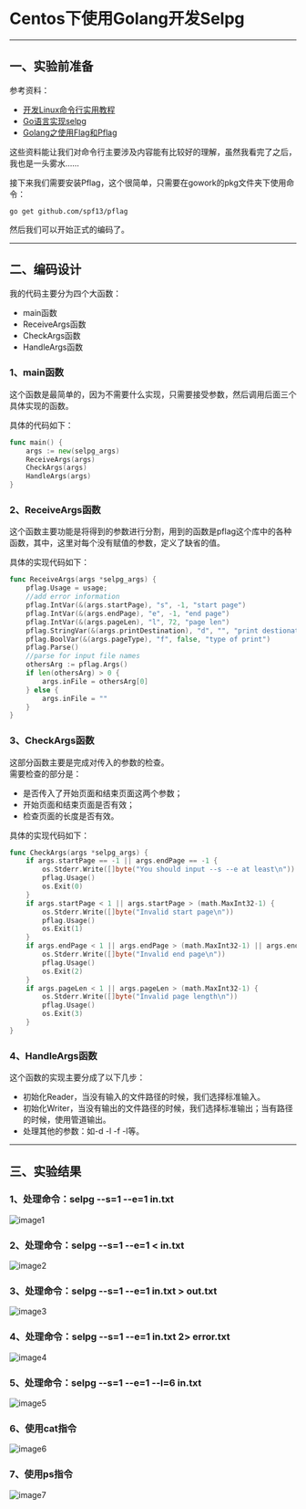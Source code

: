 # Centos下使用Golang开发Selpg

---

## 一、实验前准备  

参考资料：  

- [开发Linux命令行实用教程](https://www.ibm.com/developerworks/cn/linux/shell/clutil/index.html)    
- [Go语言实现selpg](https://blog.csdn.net/kunailin/article/details/78262456)  
- [Golang之使用Flag和Pflag](https://o-my-chenjian.com/2017/09/20/Using-Flag-And-Pflag-With-Golang/)  

这些资料能让我们对命令行主要涉及内容能有比较好的理解，虽然我看完了之后，我也是一头雾水……  

接下来我们需要安装Pflag，这个很简单，只需要在gowork的pkg文件夹下使用命令：  
```
go get github.com/spf13/pflag
```
  
然后我们可以开始正式的编码了。  

---

## 二、编码设计   

我的代码主要分为四个大函数：  

- main函数
- ReceiveArgs函数
- CheckArgs函数
- HandleArgs函数  

### 1、main函数  

这个函数是最简单的，因为不需要什么实现，只需要接受参数，然后调用后面三个具体实现的函数。  

具体的代码如下：  
```Go  
func main() {
    args := new(selpg_args)
    ReceiveArgs(args)
    CheckArgs(args)
    HandleArgs(args)
}
```  

### 2、ReceiveArgs函数  

这个函数主要功能是将得到的参数进行分割，用到的函数是pflag这个库中的各种函数，其中，这里对每个没有赋值的参数，定义了缺省的值。  

具体的实现代码如下：  
```Go
func ReceiveArgs(args *selpg_args) {
	pflag.Usage = usage;
	//add error information
	pflag.IntVar(&(args.startPage), "s", -1, "start page")
	pflag.IntVar(&(args.endPage), "e", -1, "end page")
	pflag.IntVar(&(args.pageLen), "l", 72, "page len")
	pflag.StringVar(&(args.printDestination), "d", "", "print destionation")
	pflag.BoolVar(&(args.pageType), "f", false, "type of print")
	pflag.Parse()  
	//parse for input file names
	othersArg := pflag.Args()
	if len(othersArg) > 0 {
		args.inFile = othersArg[0]
	} else {
		args.inFile = ""
	}
} 
```  

### 3、CheckArgs函数  

这部分函数主要是完成对传入的参数的检查。  
需要检查的部分是：  

- 是否传入了开始页面和结束页面这两个参数；
- 开始页面和结束页面是否有效；
- 检查页面的长度是否有效。  

具体的实现代码如下：  
```Go
func CheckArgs(args *selpg_args) {
    if args.startPage == -1 || args.endPage == -1 {
        os.Stderr.Write([]byte("You should input --s --e at least\n"))
        pflag.Usage()
        os.Exit(0)
    }
    if args.startPage < 1 || args.startPage > (math.MaxInt32-1) {
        os.Stderr.Write([]byte("Invalid start page\n"))
        pflag.Usage()
        os.Exit(1)
    }
    if args.endPage < 1 || args.endPage > (math.MaxInt32-1) || args.endPage < args.startPage {
        os.Stderr.Write([]byte("Invalid end page\n"))
        pflag.Usage()
        os.Exit(2)
    }
    if args.pageLen < 1 || args.pageLen > (math.MaxInt32-1) {
        os.Stderr.Write([]byte("Invalid page length\n"))
        pflag.Usage()
        os.Exit(3)
    }
}
```  

### 4、HandleArgs函数  

这个函数的实现主要分成了以下几步：  

- 初始化Reader，当没有输入的文件路径的时候，我们选择标准输入。
- 初始化Writer，当没有输出的文件路径的时候，我们选择标准输出；当有路径的时候，使用管道输出。
- 处理其他的参数：如-d -l -f -l等。  

---

## 三、实验结果  

### 1、处理命令：selpg --s=1 --e=1 in.txt    

![image1](https://github.com/EmilyBlues/ServiceComputing/blob/master/Homework-selpg/image/1.png)

### 2、处理命令：selpg --s=1 --e=1 < in.txt    

![image2](https://github.com/EmilyBlues/ServiceComputing/blob/master/Homework-selpg/image/2.png)

### 3、处理命令：selpg --s=1 --e=1 in.txt > out.txt    

![image3](https://github.com/EmilyBlues/ServiceComputing/blob/master/Homework-selpg/image/3.png)

### 4、处理命令：selpg --s=1 --e=1 in.txt 2> error.txt    

![image4](https://github.com/EmilyBlues/ServiceComputing/blob/master/Homework-selpg/image/4.png)

### 5、处理命令：selpg --s=1 --e=1 --l=6 in.txt    

![image5](https://github.com/EmilyBlues/ServiceComputing/blob/master/Homework-selpg/image/5.png)

### 6、使用cat指令    

![image6](https://github.com/EmilyBlues/ServiceComputing/blob/master/Homework-selpg/image/6.png)

### 7、使用ps指令  

![image7](https://github.com/EmilyBlues/ServiceComputing/blob/master/Homework-selpg/image/7.png)
